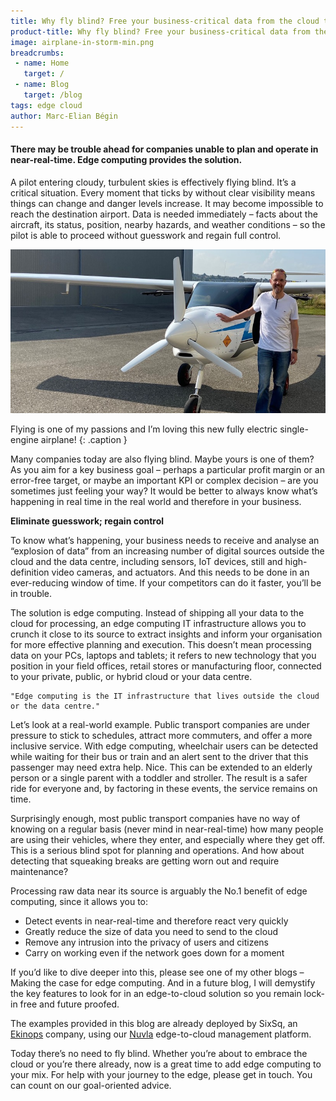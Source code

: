 ```yaml
---
title: Why fly blind? Free your business-critical data from the cloud today
product-title: Why fly blind? Free your business-critical data from the cloud today
image: airplane-in-storm-min.png
breadcrumbs:
 - name: Home
   target: /
 - name: Blog
   target: /blog
tags: edge cloud
author: Marc-Elian Bégin
---
```


#### There may be trouble ahead for companies unable to plan and operate in near-real-time. Edge computing provides the solution.

A pilot entering cloudy, turbulent skies is effectively flying blind. It’s a critical situation. Every moment that ticks by without clear visibility means things can change and danger levels increase. It may become impossible to reach the destination airport. Data is needed immediately – facts about the aircraft, its status, position, nearby hazards, and weather conditions – so the pilot is able to proceed without guesswork and regain full control.

![electric plane](/assets/img/blog/meb-electric-plane.png)

Flying is one of my passions and I’m loving this new fully electric single-engine airplane!
{: .caption }

Many companies today are also flying blind. Maybe yours is one of them? As you aim for a key business goal – perhaps a particular profit margin or an error-free target, or maybe an important KPI or complex decision – are you sometimes just feeling your way? It would be better to always know what’s happening in real time in the real world and therefore in your business.

**Eliminate guesswork; regain control**

To know what’s happening, your business needs to receive and analyse an “explosion of data” from an increasing number of digital sources outside the cloud and the data centre, including sensors, IoT devices, still and high-definition video cameras, and actuators. And this needs to be done in an ever-reducing window of time. If your competitors can do it faster, you’ll be in trouble.

The solution is edge computing. Instead of shipping all your data to the cloud for processing, an edge computing IT infrastructure allows you to crunch it close to its source to extract insights and inform your organisation for more effective planning and execution. This doesn’t mean processing data on your PCs, laptops and tablets; it refers to new technology that you position in your field offices, retail stores or manufacturing floor, connected to your private, public, or hybrid cloud or your data centre.

	"Edge computing is the IT infrastructure that lives outside the cloud or the data centre."

Let’s look at a real-world example. Public transport companies are under pressure to stick to schedules, attract more commuters, and offer a more inclusive service. With edge computing, wheelchair users can be detected while waiting for their bus or train and an alert sent to the driver that this passenger may need extra help. Nice. This can be extended to an elderly person or a single parent with a toddler and stroller. The result is a safer ride for everyone and, by factoring in these events, the service remains on time.

Surprisingly enough, most public transport companies have no way of knowing on a regular basis (never mind in near-real-time) how many people are using their vehicles, where they enter, and especially where they get off. This is a serious blind spot for planning and operations. And how about detecting that squeaking breaks are getting worn out and require maintenance?

Processing raw data near its source is arguably the No.1 benefit of edge computing, since it allows you to:

- Detect events in near-real-time and therefore react very quickly
- Greatly reduce the size of data you need to send to the cloud
- Remove any intrusion into the privacy of users and citizens
- Carry on working even if the network goes down for a moment

If you’d like to dive deeper into this, please see one of my other blogs – Making the case for edge computing. And in a future blog, I will demystify the key features to look for in an edge-to-cloud solution so you remain lock-in free and future proofed.

The examples provided in this blog are already deployed by SixSq, an [Ekinops](https://www.ekinops.com/) company, using our [Nuvla](https://nuvla.io/) edge-to-cloud management platform.

Today there’s no need to fly blind. Whether you’re about to embrace the cloud or you’re there already, now is a great time to add edge computing to your mix. For help with your journey to the edge, please get in touch. You can count on our goal-oriented advice.